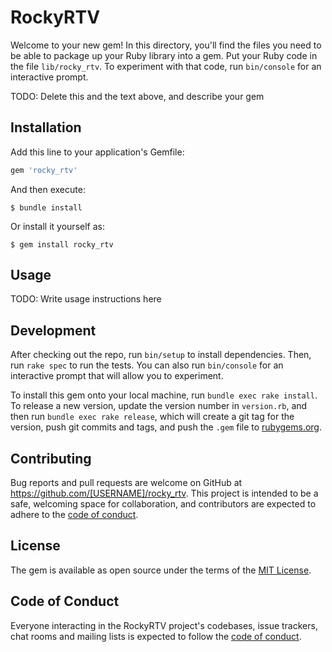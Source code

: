 # RockyRTV

Welcome to your new gem! In this directory, you'll find the files you need to be able to package up your Ruby library into a gem. Put your Ruby code in the file `lib/rocky_rtv`. To experiment with that code, run `bin/console` for an interactive prompt.

TODO: Delete this and the text above, and describe your gem

## Installation

Add this line to your application's Gemfile:

```ruby
gem 'rocky_rtv'
```

And then execute:

    $ bundle install

Or install it yourself as:

    $ gem install rocky_rtv

## Usage

TODO: Write usage instructions here

## Development

After checking out the repo, run `bin/setup` to install dependencies. Then, run `rake spec` to run the tests. You can also run `bin/console` for an interactive prompt that will allow you to experiment.

To install this gem onto your local machine, run `bundle exec rake install`. To release a new version, update the version number in `version.rb`, and then run `bundle exec rake release`, which will create a git tag for the version, push git commits and tags, and push the `.gem` file to [rubygems.org](https://rubygems.org).

## Contributing

Bug reports and pull requests are welcome on GitHub at https://github.com/[USERNAME]/rocky_rtv. This project is intended to be a safe, welcoming space for collaboration, and contributors are expected to adhere to the [code of conduct](https://github.com/[USERNAME]/rocky_rtv/blob/master/CODE_OF_CONDUCT.md).


## License

The gem is available as open source under the terms of the [MIT License](https://opensource.org/licenses/MIT).

## Code of Conduct

Everyone interacting in the RockyRTV project's codebases, issue trackers, chat rooms and mailing lists is expected to follow the [code of conduct](https://github.com/[USERNAME]/rocky_rtv/blob/master/CODE_OF_CONDUCT.md).
